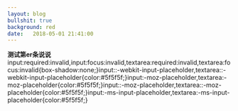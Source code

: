 ```yaml
---
layout: blog
bullshit: true
background: red
date:   2018-05-01 21:41:00
---
```


**测试第er条说说**input:required:invalid,input:focus:invalid,textarea:required:invalid,textarea:focus:invalid{box-shadow:none;}input::-webkit-input-placeholder,textarea::-webkit-input-placeholder{color:#5f5f5f;}input:-moz-placeholder,textarea:-moz-placeholder{color:#5f5f5f;}input::-moz-placeholder,textarea::-moz-placeholder{color:#5f5f5f;}input:-ms-input-placeholder,textarea:-ms-input-placeholder{color:#5f5f5f;}
